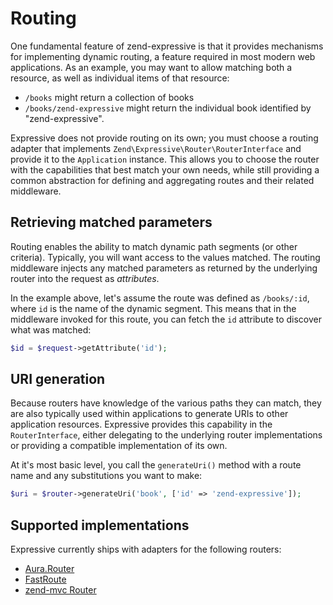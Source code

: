 # Routing

One fundamental feature of zend-expressive is that it provides mechanisms for
implementing dynamic routing, a feature required in most modern web
applications. As an example, you may want to allow matching both a resource, as
well as individual items of that resource:

- `/books` might return a collection of books
- `/books/zend-expressive` might return the individual book identified by
  "zend-expressive".

Expressive does not provide routing on its own; you must choose a routing
adapter that implements `Zend\Expressive\Router\RouterInterface` and provide it
to the `Application` instance. This allows you to choose the router with the
capabilities that best match your own needs, while still providing a common
abstraction for defining and aggregating routes and their related middleware.

## Retrieving matched parameters

Routing enables the ability to match dynamic path segments (or other
criteria). Typically, you will want access to the values matched. The routing
middleware injects any matched parameters as returned by the underlying router
into the request as *attributes*.

In the example above, let's assume the route was defined as `/books/:id`, where
`id` is the name of the dynamic segment. This means that in the middleware
invoked for this route, you can fetch the `id` attribute to discover what was
matched:

```php
$id = $request->getAttribute('id');
```

## URI generation

Because routers have knowledge of the various paths they can match, they are
also typically used within applications to generate URIs to other application
resources. Expressive provides this capability in the `RouterInterface`,
either delegating to the underlying router implementations or providing a
compatible implementation of its own.

At it's most basic level, you call the `generateUri()` method with a route name
and any substitutions you want to make:

```php
$uri = $router->generateUri('book', ['id' => 'zend-expressive']);
```

## Supported implementations

Expressive currently ships with adapters for the following routers:

- [Aura.Router](aura.md)
- [FastRoute](fast-route.md)
- [zend-mvc Router](zf2.md)
